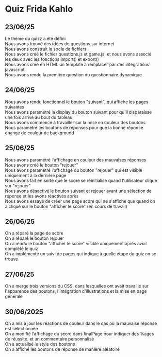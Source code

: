 # Quiz Frida Kahlo
## 23/06/25
Le thème du quizz a été défini\
Nous avons trouvé des idées de questions sur internet\
Nous avons construit le socle de fichiers\
Nous avons créé le fichier questions.js et game.js, et nous avons associé les deux avec les fonctions import() et export()\
Nous avons créé en HTML un template à remplacer par des intégrations javascript\
Nous avons rendu la première question du questionnaire dynamique
## 24/06/25
Nous avons rendu fonctionnel le bouton "suivant", qui affiche les pages suivantes\
Nous avons paramétré la display du bouton suivant pour qu'il disparaisse une fois arrivé au bout du tableau\
Nous avons commencé à travailler sur la mise en couleur des boutons\
Nous paramétré les boutons de réponses pour que la bonne réponse change de couleur de background
## 25/06/25
Nous avons paramétré l'affichage en couleur des mauvaises réponses\
Nous avons créé le bouton "rejouer"\
Nous avons paramétré l'affichage du bouton "rejouer" qui est visible uniquement à la dernière page\
Nous avons fait en sorte que le score se réinitialise quand l'utilisateur clique sur "rejouer"\
Nous avons désactivé le bouton suivant et rejouer avant une sélection de réponse et les avons réactivés après\
Nous avons essayé de créer une page score qui ne s'affiche que quand on a cliqué sur le bouton "afficher le score" (en cours de travail)
##  26/06/25
On a réparé la page de score\
On a réparé le bouton rejouer\
On a rendu le bouton "afficher le score" visible uniquement après avoir complété le quiz\
On a implémenté un suivi de pages qui indique à quelle étape du quiz on se trouve
## 27/06/25
On a merge trois versions du CSS, dans lesquelles ont avait travaillé sur l'apparence des boutons, l'intégration d'illustrations et la mise en page générale
## 30/06/2025
On a mis à jour les réactions de couleur dans le cas où la mauvaise réponse est sélectionnée\
On a modifié l'affichage du score dans finalPage pour indiquer des %ages de réussite, et un commentaire personnalisé\
On a actualisé le style des boutons\
On a affiché les boutons de réponse de manière aléatoire